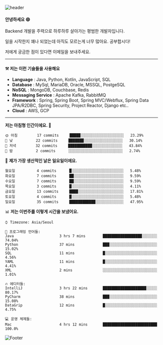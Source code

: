 ![header](https://capsule-render.vercel.app/api?type=waving&color=gradient&height=250&section=header&text=Wondeok%20Kang&fontSize=60&animation=fadeIn&fontAlignY=38&desc=a.k.a.%20Wade%2C%20Deogicorgi%20&descAlignY=61&descAlign=66&descSize=25&customColorList=4)



#### 안녕하세요 😄
Backend 개발을 주력으로 하루하루 살아가는 평범한 개발자입니다.

일을 시작한지 꽤나 되었는데 아직도 모르는게 너무 많아요. 공부합시다!

저에게 궁금한 점이 있다면 이메일을 보내주세요. 

---

#### ⚒️ 저는 이런 기술들을 사용해요

- **Language** : Java, Python, Kotlin, JavaScript, SQL
- **Database** : MySql, MariaDB, Oracle, MSSQL, PostgeSQL
- **NoSQL** : MongoDB, Couchbase, Redis
- **Messaging Service** : Apache Kafka, RabbitMQ
- **Framework** : Spring, Spring Boot, Spring MVC/Webflux, Spring Data JPA/R2DBC, Spring Security, Project Reactor, Django etc..
- **Cloud** : AWS, GCP
---

<!--
[![Solved.ac Profile](http://mazassumnida.wtf/api/v2/generate_badge?boj=deogicorgi)](https://solved.ac/deogicorgi/)
![alt text](https://github.com/[username]/[reponame]/blob/[branch]/image.jpg?raw=true)
--> 

<!--START_SECTION:waka-->
**저는 아침형 인간이에요. 🐤** 

```text
🌞 아침         17 commits     █████░░░░░░░░░░░░░░░░░░░░   23.29% 
🌆 낮　         22 commits     ███████░░░░░░░░░░░░░░░░░░   30.14% 
🌃 저녁         32 commits     ███████████░░░░░░░░░░░░░░   43.84% 
🌙 밤　         2 commits      ░░░░░░░░░░░░░░░░░░░░░░░░░   2.74%

```
📅 **제가 가장 생산적인 날은 일요일이에요.** 

```text
월요일          4 commits      █░░░░░░░░░░░░░░░░░░░░░░░░   5.48% 
화요일          7 commits      ██░░░░░░░░░░░░░░░░░░░░░░░   9.59% 
수요일          7 commits      ██░░░░░░░░░░░░░░░░░░░░░░░   9.59% 
목요일          3 commits      █░░░░░░░░░░░░░░░░░░░░░░░░   4.11% 
금요일          13 commits     ████░░░░░░░░░░░░░░░░░░░░░   17.81% 
토요일          4 commits      █░░░░░░░░░░░░░░░░░░░░░░░░   5.48% 
일요일          35 commits     ████████████░░░░░░░░░░░░░   47.95%

```


📊 **저는 이번주를 이렇게 시간을 보냈어요.** 

```text
⌚︎ Timezone: Asia/Seoul

💬 프로그래밍 언어들: 
Java                     3 hrs 7 mins        ██████████████████░░░░░░░   74.04% 
Python                   37 mins             ███░░░░░░░░░░░░░░░░░░░░░░   15.02% 
SQL                      11 mins             █░░░░░░░░░░░░░░░░░░░░░░░░   4.56% 
YAML                     11 mins             █░░░░░░░░░░░░░░░░░░░░░░░░   4.41% 
XML                      2 mins              ░░░░░░░░░░░░░░░░░░░░░░░░░   1.01%

🔥 에디터들: 
IntelliJ                 3 hrs 22 mins       ████████████████████░░░░░   80.17% 
PyCharm                  38 mins             ███░░░░░░░░░░░░░░░░░░░░░░   15.08% 
DataGrip                 12 mins             █░░░░░░░░░░░░░░░░░░░░░░░░   4.75%

💻 운영 체제들: 
Mac                      4 hrs 12 mins       █████████████████████████   100.0%

```


<!--END_SECTION:waka-->

![Footer](https://capsule-render.vercel.app/api?type=waving&color=auto&height=200&section=footer&&customColorList=4)
<!--

**deogicorgi/deogicorgi** is a ✨ _special_ ✨ repository because its `README.md` (this file) appears on your GitHub profile.

Here are some ideas to get you started:

- 🔭 I’m currently working on ...
- 🌱 I’m currently learning ...
- 👯 I’m looking to collaborate on ...
- 🤔 I’m looking for help with ...
- 💬 Ask me about ...
- 📫 How to reach me: ...
- 😄 Pronouns: ...
- ⚡ Fun fact: ...
-->
